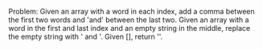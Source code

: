 Problem:
Given an array with a word in each index, add a comma between the first two words and 'and' between the last two.
Given an array with a word in the first and last index and an empty string in the middle, replace the empty string with ' and '.
Given [], return ''.
